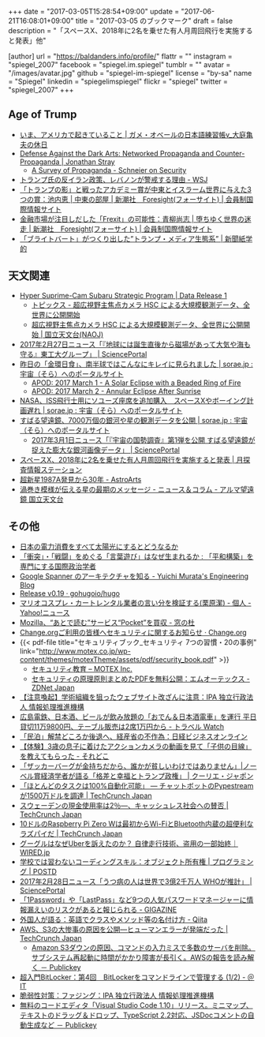 +++
date = "2017-03-05T15:28:54+09:00"
update = "2017-06-21T16:08:01+09:00"
title = "2017-03-05 のブックマーク"
draft = false
description = "「スペースX、2018年に2名を乗せた有人月周回飛行を実施すると発表」他"

[author]
  url = "https://baldanders.info/profile/"
  flattr = ""
  instagram = "spiegel_2007"
  facebook = "spiegel.im.spiegel"
  tumblr = ""
  avatar = "/images/avatar.jpg"
  github = "spiegel-im-spiegel"
  license = "by-sa"
  name = "Spiegel"
  linkedin = "spiegelimspiegel"
  flickr = "spiegel"
  twitter = "spiegel_2007"
+++

## Age of Trump

- [いま、アメリカで起きていること | ガメ・オベールの日本語練習帳v_大庭亀夫の休日](https://gamayauber1001.wordpress.com/2017/02/27/trump/)
- [Defense Against the Dark Arts: Networked Propaganda and Counter-Propaganda | Jonathan Stray](http://jonathanstray.com/networked-propaganda-and-counter-propaganda)
    - [A Survey of Propaganda - Schneier on Security](https://www.schneier.com/blog/archives/2017/02/a_survey_of_pro.html)
- [トランプ氏の反イラン政策、レバノンが警戒する理由 - WSJ](http://jp.wsj.com/articles/SB10766636087242413531904582646252193905784)
- [「トランプの影」と戦ったアカデミー賞が中東とイスラーム世界に与えた3つの賞：池内恵 | 中東の部屋 | 新潮社　Foresight(フォーサイト) | 会員制国際情報サイト](http://www.fsight.jp/articles/-/42048)
- [金融市場が注目しだした「Frexit」の可能性：青柳尚志 | 堕ちゆく世界の迷走 | 新潮社　Foresight(フォーサイト) | 会員制国際情報サイト](http://www.fsight.jp/articles/-/42057)
- [「ブライトバート」がつくり出した”トランプ・メディア生態系” | 新聞紙学的](https://kaztaira.wordpress.com/2017/03/04/%e3%80%8c%e3%83%96%e3%83%a9%e3%82%a4%e3%83%88%e3%83%90%e3%83%bc%e3%83%88%e3%80%8d%e3%81%8c%e3%81%a4%e3%81%8f%e3%82%8a%e5%87%ba%e3%81%97%e3%81%9f%e3%83%88%e3%83%a9%e3%83%b3%e3%83%97%e3%83%bb%e3%83%a1/)

## 天文関連

- [Hyper Suprime-Cam Subaru Strategic Program | Data Release 1](https://hsc-release.mtk.nao.ac.jp/doc/)
    - [トピックス - 超広視野主焦点カメラ HSC による大規模観測データ、全世界に公開開始](http://subarutelescope.org/Topics/2017/02/27/j_index.html)
    - [超広視野主焦点カメラ HSC による大規模観測データ、全世界に公開開始 | 国立天文台(NAOJ)](http://www.nao.ac.jp/news/topics/2017/20170228-subaru.html)
- [2017年2月27日ニュース「『地球には誕生直後から磁場があって大気や海も守る』東工大グループ」 | SciencePortal](http://scienceportal.jst.go.jp/news/newsflash_review/newsflash/2017/02/20170227_01.html)
- [昨日の「金環日食」、南半球ではこんなにキレイに見られました | sorae.jp : 宇宙（そら）へのポータルサイト](http://sorae.jp/030201/2017_02_27_sun.html)
    - [APOD: 2017 March 1 - A Solar Eclipse with a Beaded Ring of Fire](https://apod.nasa.gov/apod/ap170301.html)
    - [APOD: 2017 March 2 - Annular Eclipse After Sunrise](https://apod.nasa.gov/apod/ap170302.html)
- [NASA、ISS飛行士用にソユーズ座席を追加購入　スペースXやボーイング計画遅れ | sorae.jp : 宇宙（そら）へのポータルサイト](http://sorae.jp/030201/2017_03_01_nasa.html)
- [すばる望遠鏡、7000万個の銀河や星の観測データを公開 | sorae.jp : 宇宙（そら）へのポータルサイト](http://sorae.jp/030201/2017_03_01_subaru.html)
    - [2017年3月1日ニュース「『宇宙の国勢調査』第1弾を公開 すばる望遠鏡が捉えた膨大な銀河画像データ」 | SciencePortal](http://scienceportal.jst.go.jp/news/newsflash_review/newsflash/2017/03/20170301_01.html)
- [スペースX、2018年に2名を乗せた有人月周回飛行を実施すると発表 | 月探査情報ステーション](http://moonstation.jp/blog/lunarexp/spacex-announced-manned-space-flight-to-the-moon-and-back-in-2018)
- [超新星1987A発見から30年 - AstroArts](http://www.astroarts.co.jp/article/hl/a/8983_sn1987a)
- [渦巻き模様が伝える星の最期のメッセージ - ニュース＆コラム - アルマ望遠鏡 国立天文台](http://alma.mtk.nao.ac.jp/j/news/info/2017/0303post_698.html)

## その他

- [日本の電力消費をすべて太陽光にするとどうなるか](http://thutmose.blog.jp/archives/69589222.html)
- [「衝突」・「戦闘」をめぐる「言葉遊び」はなぜ生まれるか : 「平和構築」を専門にする国際政治学者](http://shinodahideaki.blog.jp/archives/14255942.html)
- [Google Spanner のアーキテクチャを知る - Yuichi Murata's Engineering Blog](http://yuichi1004.hatenablog.com/entry/2017/02/26/162204)
- [Release v0.19 · gohugoio/hugo](https://github.com/gohugoio/hugo/releases/tag/v0.19)
- [マリオコスプレ・カートレンタル業者の言い分を検証する(栗原潔) - 個人 - Yahoo!ニュース](https://news.yahoo.co.jp/byline/kuriharakiyoshi/20170227-00068168/)
- [Mozilla、“あとで読む”サービス“Pocket”を買収 - 窓の杜](http://forest.watch.impress.co.jp/docs/news/1046685.html)
- [Change.orgご利用の皆様へセキュリティに関するお知らせ · Change.org](https://www.change.org/l/jp/cloudflare_security)
- {{< pdf-file title="セキュリティブック_セキュリティ 7つの習慣・20の事例" link="http://www.motex.co.jp/wp-content/themes/motexTheme/assets/pdf/security_book.pdf" >}}
    - [セキュリティ教育 – MOTEX Inc.](http://www.motex.co.jp/vision/enlightenment_activity/education_book/)
    - [セキュリティの原理原則まとめたPDFを無料公開：エムオーテックス - ZDNet Japan](https://japan.zdnet.com/article/35097210/)
- [【注意喚起】学術組織を狙ったウェブサイト改ざんに注意：IPA 独立行政法人 情報処理推進機構](http://www.ipa.go.jp/security/announce/academy_website.html)
- [広島電鉄、日本酒、ビールが飲み放題の「おでん＆日本酒電車」を運行 平日貸切11万9800円、テーブル販売は2席1万円から - トラベル Watch](http://travel.watch.impress.co.jp/docs/news/1046507.html)
- [「民泊」解禁どころか後退へ、経産省の不作為：日経ビジネスオンライン](http://business.nikkeibp.co.jp/atcl/report/16/022400113/022700002/?rt=nocnt)
- [【体験】3歳の息子に着けたアクションカメラの動画を見て「子供の目線」を教えてもらった - それどこ](http://srdk.rakuten.jp/entry/2017/02/28/110000)
- [「ザッカーバーグが金持ちだから、誰かが貧しいわけではありません」|ノーベル賞経済学者が語る「格差と幸福とトランプ政権」 | クーリエ・ジャポン](http://courrier.jp/translation/78231/)
- [「ほとんどのタスクは100%自動化可能」 ― チャットボットのPypestreamが1500万ドルを調達 | TechCrunch Japan](https://jp.techcrunch.com/2017/03/01/20170228pypestream-series-a/)
- [スウェーデンの現金使用率は2％―、キャッシュレス社会への賛否 | TechCrunch Japan](https://jp.techcrunch.com/2017/03/01/20170226cash-is-no-longer-king/)
- [10ドルのRaspberry Pi Zero Wは最初からWi-FiとBluetooth内蔵の超便利なラズパイだ | TechCrunch Japan](https://jp.techcrunch.com/2017/03/01/20170228the-10-raspberry-pi-zero-w-is-the-teeniest-little-wi-fi-enabled-computer-youve-ever-seen/)
- [グーグルはなぜUberを訴えたのか？ 自律走行技術、盗用の一部始終｜WIRED.jp](http://wired.jp/2017/02/28/uber-google/)
- [学校では習わないコーディングスキル：オブジェクト所有権 | プログラミング | POSTD](http://postd.cc/object-ownership/)
- [2017年2月28日ニュース「うつ病の人は世界で3億2千万人 WHOが推計」 | SciencePortal](http://scienceportal.jst.go.jp/news/newsflash_review/newsflash/2017/02/20170228_01.html)
- [「1Password」や「LastPass」など9つの人気パスワードマネージャーに情報漏えいのリスクがあると報じられる - GIGAZINE](http://gigazine.net/news/20170302-9-password-manager-leaking-secret/)
- [外国人が語る：英語でクラスやメソッド等の名付け方 - Qiita](http://qiita.com/gazayas/items/3d352d1b6ec9a225c6f6)
- [AWS、S3の大惨事の原因を公開―ヒューマンエラーが発端だった | TechCrunch Japan](https://jp.techcrunch.com/2017/03/03/20170302aws-cloudsplains-what-happend-to-s3-storage-on-monday/)
    - [Amazon S3ダウンの原因、コマンドの入力ミスで多数のサーバを削除。サブシステム再起動に時間がかかり障害が長引く。AWSの報告を読み解く － Publickey](http://www.publickey1.jp/blog/17/amazon_s3aws_1.html)
- [超入門BitLocker：第4回　BitLockerをコマンドラインで管理する (1/2) - ＠IT](http://www.atmarkit.co.jp/ait/articles/1703/03/news039.html)
- [脆弱性対策：ファジング：IPA 独立行政法人 情報処理推進機構](http://www.ipa.go.jp/security/vuln/fuzzing.html)
- [無料のコードエディタ「Visual Studio Code 1.10」リリース。ミニマップ、テキストのドラッグ＆ドロップ、TypeScript 2.2対応、JSDocコメントの自動生成など － Publickey](http://www.publickey1.jp/blog/17/visual_studio_code_110typescript_22jsdoc.html)
